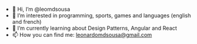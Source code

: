 - 👋 Hi, I’m @leomdsousa
- 👀 I’m interested in programming, sports, games and languages (english and french)
- 🌱 I’m currently learning about Design Patterns, Angular and React
- 📫 How you can find me: leonardomdsousa@gmail.com

